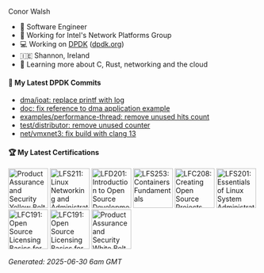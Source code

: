 Conor Walsh
- 👷 Software Engineer
- 🏢 Working for Intel's Network Platforms Group
- 💻 Working on [DPDK](https://github.com/DPDK/dpdk) ([dpdk.org](https://dpdk.org/))
- 🇮🇪 Shannon, Ireland
- 🌱 Learning more about C, Rust, networking and the cloud

#### 🔨 My Latest DPDK Commits

<!--START_SECTION:dpdk-->
* [dma/ioat: replace printf with log](https://github.com/DPDK/dpdk/commit/d34c291fe9)
* [doc: fix reference to dma application example](https://github.com/DPDK/dpdk/commit/269f027453)
* [examples/performance-thread: remove unused hits count](https://github.com/DPDK/dpdk/commit/130e99db59)
* [test/distributor: remove unused counter](https://github.com/DPDK/dpdk/commit/ccbdaaa981)
* [net/vmxnet3: fix build with clang 13](https://github.com/DPDK/dpdk/commit/e76eb560bc)
<!--END_SECTION:dpdk-->

#### 🏆 My Latest Certifications
<!--START_SECTION:badges-->
<a href="https://www.credly.com/badges/57eebe8f-8541-4c01-ba8a-d205aeae93fb" title="Product Assurance and Security Yellow Belt - Software"><img src="https://images.credly.com/size/80x80/images/dffc58a0-7857-4c6d-829b-0e50694fb86c/yellow-sw-belt.png" alt="Product Assurance and Security Yellow Belt - Software" width="80" height="80"></a>
<a href="https://www.credly.com/badges/8ab5636c-6ceb-4a61-8aea-c7cb3bc03591" title="LFS211: Linux Networking and Administration"><img src="https://images.credly.com/size/80x80/images/619bc2a6-cc83-4c1a-a23e-a663e19541b5/image.png" alt="LFS211: Linux Networking and Administration" width="80" height="80"></a>
<a href="https://www.credly.com/badges/0e31127a-724d-4f1b-b535-f352fbd35ffc" title="LFD201: Introduction to Open Source Development, Git, and Linux"><img src="https://images.credly.com/size/80x80/images/4242a5ad-bc05-4197-b482-7d5c3c58f351/blob" alt="LFD201: Introduction to Open Source Development, Git, and Linux" width="80" height="80"></a>
<a href="https://www.credly.com/badges/dde2f272-b02b-488b-8f2f-b843d6a556f8" title="LFS253: Containers Fundamentals"><img src="https://images.credly.com/size/80x80/images/cb10be8e-09e5-4f0b-bc8b-baa69e804588/blob" alt="LFS253: Containers Fundamentals" width="80" height="80"></a>
<a href="https://www.credly.com/badges/71608590-655c-455b-8b9c-188b3b0d1b36" title="LFC208: Creating Open Source Projects"><img src="https://images.credly.com/size/80x80/images/23f548d8-ceaa-4404-b06a-43c4a1b63031/blob" alt="LFC208: Creating Open Source Projects" width="80" height="80"></a>
<a href="https://www.credly.com/badges/e25b87ac-9bf0-4473-a1f3-f6bb30b94a8f" title="LFS201: Essentials of Linux System Administration"><img src="https://images.credly.com/size/80x80/images/0498414f-41d1-421b-9c5d-50df6e0d7247/LF_logobadge.png" alt="LFS201: Essentials of Linux System Administration" width="80" height="80"></a>
<a href="https://www.credly.com/badges/81a48e6b-6d1a-42c2-beab-9b52128cd3e9" title="LFC191: Open Source Licensing Basics for Software Developers"><img src="https://images.credly.com/size/80x80/images/e80f8a97-fb95-4b3d-b272-4b955b9f4025/blob" alt="LFC191: Open Source Licensing Basics for Software Developers" width="80" height="80"></a>
<a href="https://www.credly.com/badges/a97485ad-413b-478c-9d70-a3122528ffa0" title="LFC191: Open Source Licensing Basics for Software Developers"><img src="https://images.credly.com/size/80x80/images/e80f8a97-fb95-4b3d-b272-4b955b9f4025/blob" alt="LFC191: Open Source Licensing Basics for Software Developers" width="80" height="80"></a>
<a href="https://www.credly.com/badges/3b638eb8-d808-4b7e-8626-aba92efc2c15" title="Product Assurance and Security White Belt"><img src="https://images.credly.com/size/80x80/images/463c9018-6b1d-49a3-b17b-565dfa8b019a/white-belt.png" alt="Product Assurance and Security White Belt" width="80" height="80"></a>
<!--END_SECTION:badges-->

<!--START_SECTION:gen-->
_Generated: 2025-06-30  6am GMT_
<!--END_SECTION:gen-->
